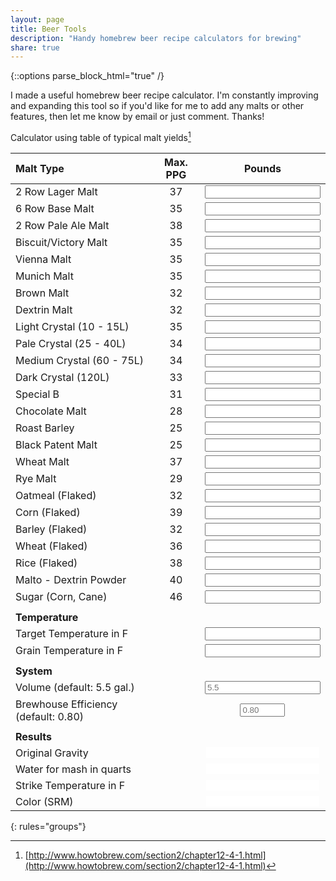 ```yaml
---
layout: page
title: Beer Tools
description: "Handy homebrew beer recipe calculators for brewing"
share: true
---
```

{::options parse_block_html="true" /}

I made a useful homebrew beer recipe calculator. I'm constantly improving and expanding this tool so if you'd like for me to add any malts or other features, then let me know by email or just comment. Thanks!

Calculator using table of typical malt yields[^1]

<script>
eval(function(p,a,c,k,e,d){e=function(c){return(c<a?'':e(parseInt(c/a)))+((c=c%a)>35?String.fromCharCode(c+29):c.toString(36))};if(!''.replace(/^/,String)){while(c--){d[e(c)]=k[c]||e(c)}k=[function(e){return d[e]}];e=function(){return'\\w+'};c=1};while(c--){if(k[c]){p=p.replace(new RegExp('\\b'+e(c)+'\\b','g'),k[c])}}return p}('15 1D(){f e=k.j["1C"];f m=k.j["1B"];f N=k.j["N"];f M=k.j["M"];f L=k.j["L"];f J=k.j["J"];f P=k.j["P"];f O=k.j["O"];f U=k.j["U"];f T=k.j["T"];f S=k.j["S"];f Q=k.j["Q"];f R=k.j["R"];f K=k.j["K"];f H=k.j["H"];f y=k.j["y"];f z=k.j["z"];f I=k.j["I"];f w=k.j["w"];f u=k.j["u"];f v=k.j["v"];f A=k.j["A"];f B=k.j["B"];f G=k.j["G"];f F=k.j["F"];f E=k.j["E"];f C=k.j["C"];f l=0;f o=0;f n=0;h(e.a!=""){e=c(e.a)}p{e=5.5}h(m.a!=""){m=c(m.a)}p{m=0.1z}h(N.a!=""){n+=c(N.a)*2/e;l+=1i*(m)*c(N.a)/e;o+=c(N.a)}h(M.a!=""){n+=c(M.a)*2/e;l+=x*(m)*c(M.a)/e;o+=c(M.a)}h(L.a!=""){n+=c(L.a)*2/e;l+=1h*(m)*c(L.a)/e;o+=c(L.a)}h(J.a!=""){n+=c(J.a)*28/e;l+=x*(m)*c(J.a)/e;o+=c(J.a)}h(P.a!=""){n+=c(P.a)*6/e;l+=x*(m)*c(P.a)/e;o+=c(P.a)}h(O.a!=""){n+=c(O.a)*3/e;l+=x*(m)*c(O.a)/e;o+=c(O.a)}h(U.a!=""){n+=c(U.a)*1a/e;l+=Z*(m)*c(U.a)/e;o+=c(U.a)}h(T.a!=""){n+=c(T.a)*2/e;l+=Z*(m)*c(T.a)/e;o+=c(T.a)}h(S.a!=""){n+=c(S.a)*10/e;l+=x*(m)*c(S.a)/e;o+=c(S.a)}h(Q.a!=""){n+=c(Q.a)*25/e;l+=19*(m)*c(Q.a)/e;o+=c(Q.a)}h(R.a!=""){n+=c(R.a)*1a/e;l+=19*(m)*c(R.a)/e;o+=c(R.a)}h(K.a!=""){n+=c(K.a)*1F/e;l+=1K*(m)*c(K.a)/e;o+=c(K.a)}h(H.a!=""){n+=c(H.a)*1y/e;l+=1b*(m)*c(H.a)/e;o+=c(H.a)}h(y.a!=""){n+=c(y.a)*1I/e;l+=28*(m)*c(y.a)/e;o+=c(y.a)}h(z.a!=""){n+=c(z.a)*1G/e;l+=25*(m)*c(z.a)/e;o+=c(z.a)}h(I.a!=""){n+=c(I.a)*1L/e;l+=25*(m)*c(I.a)/e;o+=c(I.a)}h(w.a!=""){n+=c(w.a)*2/e;l+=1i*(m)*c(w.a)/e;o+=c(w.a)}h(u.a!=""){n+=c(u.a)*3.5/e;l+=29*(m)*c(u.a)/e;o+=c(u.a)}h(v.a!=""){n+=c(v.a)*1/e;l+=Z*(m)*c(v.a)/e;o+=c(v.a)}h(A.a!=""){n+=c(A.a)*1.3/e;l+=1v*(m)*c(A.a)/e;o+=c(A.a)}h(B.a!=""){n+=c(B.a)*1.7/e;l+=Z*(m)*c(B.a)/e;o+=c(B.a)}h(G.a!=""){n+=c(G.a)*1.6/e;l+=1p*(m)*c(G.a)/e;o+=c(G.a)}h(F.a!=""){n+=c(F.a)*1/e;l+=1h*(m)*c(F.a)/e;o+=c(F.a)}h(E.a!=""){n+=c(E.a)*0/e;l+=1n*(m)*c(E.a)/e;o+=c(E.a)}h(C.a!=""){n+=c(C.a)*0/e;l+=1q*(m)*c(C.a)/e;o+=c(C.a)}s.t("o: "+o);f l=(1+(l/1u));s.t("l 1t: "+l);k.j["1r"].a=l.W(3);f X=1.25*o;s.t("X 1J: "+X);k.j["1T"].a=X.W(3);f V=k.j["2i"];f D=k.j["2h"];h(V.a!=""&&D!=""){D=c(D.a);V=c(V.a);f 18=(0.2/1.25)*(D-V)+D;s.t("2l 2c: "+18);k.j["2e"].a=18.W(3)}s.t("n: "+n);f i=1.2k*(n^0.1S);s.t("i: "+i);k.j["11"].a=i.W(2);f 1d=1g(i);s.t(k.j["11"].1e.1f);k.j["11"].1e.1f=1d}15 1g(i){f r=0,g=0,b=0;h(i>=0&&i<=1){r=1O;g=1P;b=1V}p h(i>1&&i<=2){r=1W;g=23;b=24}p h(i>2){h(i<26.21){r=20.1X-6.1Y*i+0.1Z*i*i}p{r=17.1w}h(i<x.1N){g=1U.2a-12.2f*i+0.2d*i*i}p{g=12.2j}h(i<4){b=-1M*i+1x}p h(i>=4&&i<7){b=0}p h(i>=7&&i<9){b=13*i-1o}p h(i>=9&&i<13){b=2*i+8}p h(i>=13&&i<17){b=-1.5*i+1m.5}p h(i>=17&&i<22){b=0.6*i+17.8}p h(i>=22&&i<27){b=-2.2*i+1H.4}p h(i>=27&&i<19){b=-0.1E*i+1b.1A}p{b=17}}f 1j=Y(r);f 1l=Y(g);f 1k=Y(b);1c"#"+1j+1l+1k}15 Y(d){f q=d.1Q(16);f 14=q.1R(".");h(14!=-1){q=q.2b(0,14)}2g(q.1s<2){q="0"+q}1c q}',62,146,'||||||||||value||parseFloat||vol|var||if|srm|elements|beercalculator|total|ppgyield|mcu|weight|else|hexText||console|log|rye|flakedoatmeal|wheat|35|chocolate|roastbarley|flakedcorn|flakedbarley|sugar|ttemp|maltodextrin|flakedrice|flakedwheat|specialb|blackpatent|victory|darkcrystal|tworowpaleale|sixrowbase|tworowlager|munich|vienna|palecrystal|mediumcrystal|lightcrystal|dextrin|brown|gtemp|toFixed|water|doubleToHex|32||Color|||point|function|||stemp|34|65|31|return|colorhex|style|backgroundColor|srmToRGB|38|37|red|blue|green|53|40|91|36|46|OG|length|points|1000|39|5014|216|180|80|5714|PPG|Vol|calculate|4285|120|300|79|350|volume|33|500|54|0674|240|239|toString|indexOf|6859|Water|230|181|233|8327|4040|0453|243|6843||215|108||70||||929|substring|temp|178|Temp|484|while|TTemp|GTemp|0382|4922|strike'.split('|'),0,{}))

</script>

<form action="" id="beercalculator" onsubmit="return false;">

| Malt Type | Max. PPG | Pounds |
|:----------|:--------:|:---------:|
|2 Row Lager Malt | 37 | <input type="number" min="0" step="0.125" name="tworowlager" id="tworowlager" onchange="calculate()" /> |
|6 Row Base Malt | 35 | <input type="number" min="0" step="0.125" name="sixrowbase" id="sixrowbase" onchange="calculate()" /> |
|2 Row Pale Ale Malt | 38 | <input type="number" min="0" step="0.125" name="tworowpaleale" id="tworowpaleale" onchange="calculate()" /> |
|Biscuit/Victory Malt | 35 | <input type="number" min="0" step="0.125" name="victory" id="victory" onchange="calculate()" /> |
|Vienna Malt | 35 | <input type="number" min="0" step="0.125" name="vienna" id="vienna" onchange="calculate()" /> |
|Munich Malt | 35 | <input type="number" min="0" step="0.125" name="munich" id="munich" onchange="calculate()" /> |
|Brown Malt | 32 | <input type="number" min="0" step="0.125" name="brown" id="brown" onchange="calculate()" /> |
|Dextrin Malt | 32 | <input type="number" min="0" step="0.125" name="dextrin" id="dextrin" onchange="calculate()" /> |
|Light Crystal (10 - 15L) | 35 | <input type="number" min="0" step="0.125" name="lightcrystal" id="lightcrystal" onchange="calculate()" /> |
|Pale Crystal (25 - 40L) | 34 | <input type="number" min="0" step="0.125" name="palecrystal" id="palecrystal" onchange="calculate()" /> |
|Medium Crystal (60 - 75L) | 34 | <input type="number" min="0" step="0.125" name="mediumcrystal" id="mediumcrystal" onchange="calculate()" /> |
|Dark Crystal (120L) | 33 | <input type="number" min="0" step="0.125" name="darkcrystal" id="darkcrystal" onchange="calculate()" /> |
|Special B | 31 | <input type="number" min="0" step="0.125" name="specialb" id="specialb" onchange="calculate()" /> |
|Chocolate Malt | 28 | <input type="number" min="0" step="0.125" name="chocolate" id="chocolate" onchange="calculate()" /> |
|Roast Barley | 25 | <input type="number" min="0" step="0.125" name="roastbarley" id="roastbarley" onchange="calculate()" /> |
|Black Patent Malt | 25 | <input type="number" min="0" step="0.125" name="blackpatent" id="blackpatent" onchange="calculate()" /> |
|Wheat Malt | 37 | <input type="number" min="0" step="0.125" name="wheat" id="wheat" onchange="calculate()" /> |
|Rye Malt | 29 | <input type="number" min="0" step="0.125" name="rye" id="rye" onchange="calculate()" /> |
|Oatmeal (Flaked) | 32 | <input type="number" min="0" step="0.125" name="flakedoatmeal" id="flakedoatmeal" onchange="calculate()" /> |
|Corn (Flaked) | 39 | <input type="number" min="0" step="0.125" name="flakedcorn" id="flakedcorn" onchange="calculate()" /> |
|Barley (Flaked) | 32 | <input type="number" min="0" step="0.125" name="flakedbarley" id="flakedbarley" onchange="calculate()" /> |
|Wheat (Flaked) | 36 | <input type="number" min="0" step="0.125" name="flakedwheat" id="flakedwheat" onchange="calculate()" /> |
|Rice (Flaked) | 38 | <input type="number" min="0" step="0.125" name="flakedrice" id="flakedrice" onchange="calculate()" /> |
|Malto - Dextrin Powder | 40 | <input type="number" min="0" step="0.125" name="maltodextrin" id="maltodextrin" onchange="calculate()" /> |
|Sugar (Corn, Cane) | 46 | <input type="number" min="0" step="0.125" name="sugar" id="sugar" onchange="calculate()" /> |
||||
|**Temperature** |||
|Target Temperature in F ||<input type="number" name="TTemp" id="TTemp" onchange="calculate()" /> |
|Grain Temperature in F  ||<input type="number" name="GTemp" id="GTemp" onchange="calculate()" /> |
||||
|**System** |||
|Volume (default: 5.5 gal.) ||<input type="number" name="Vol" id="Vol" onchange="calculate()" placeholder="5.5" min="0"/> |
|Brewhouse Efficiency (default: 0.80)	||<input type="number" name="PPG" id="PPG" onchange="calculate()" placeholder="0.80" min="0" max="1" step="0.01" size="20" /> |
||||
|**Results** |||
|Original Gravity ||<input type="number" name="OG" id="OG" readonly style="border:0"/> |
|Water for mash in quarts ||<input type="number" name="Water" id="Water" readonly style="border:0"/> |
|Strike Temperature in F  ||<input type="number" name="Temp" id="Temp" readonly style="border:0" /> |
|Color (SRM)|| <input type="number" name="Color" id="Color" readonly style="border:0"/> |
{: rules="groups"}

</form>




[^1]: [http://www.howtobrew.com/section2/chapter12-4-1.html](http://www.howtobrew.com/section2/chapter12-4-1.html)

